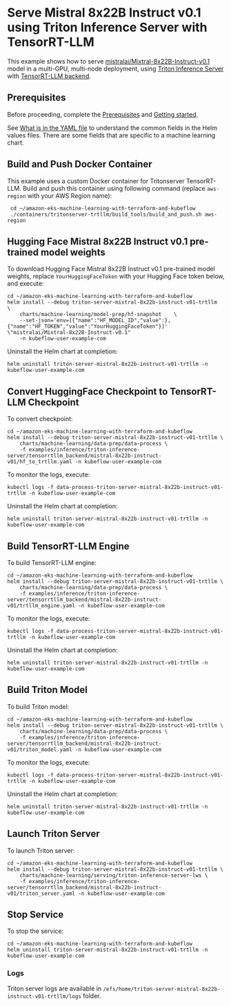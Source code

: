 # Serve Mistral 8x22B Instruct v0.1 using Triton Inference Server with TensorRT-LLM

This example shows how to serve [mistralai/Mixtral-8x22B-Instruct-v0.1](https://huggingface.co/mistralai/Mixtral-8x22B-Instruct-v0.1) model in a multi-GPU, multi-node deployment, using [Triton Inference Server](https://github.com/triton-inference-server) with [TensorRT-LLM backend](https://github.com/triton-inference-server/tensorrtllm_backend/tree/main).  

## Prerequisites

Before proceeding, complete the [Prerequisites](../../../README.md#prerequisites) and [Getting started](../../../README.md#getting-started). 

See [What is in the YAML file](../../../README.md#what-is-in-the-yaml-file) to understand the common fields in the Helm values files. There are some fields that are specific to a machine learning chart.

## Build and Push Docker Container

This example uses a custom Docker container for Tritonserver TensorRT-LLM. Build and push this container using following command (replace `aws-region` with your AWS Region name):

     cd ~/amazon-eks-machine-learning-with-terraform-and-kubeflow
     ./containers/tritonserver-trtllm/build_tools/build_and_push.sh aws-region
     
## Hugging Face Mistral 8x22B Instruct v0.1 pre-trained model weights

To download Hugging Face Mistral 8x22B Instruct v0.1 pre-trained model weights, replace `YourHuggingFaceToken` with your Hugging Face token below, and execute:

    cd ~/amazon-eks-machine-learning-with-terraform-and-kubeflow
    helm install --debug triton-server-mistral-8x22b-instruct-v01-trtllm     \
        charts/machine-learning/model-prep/hf-snapshot    \
        --set-json='env=[{"name":"HF_MODEL_ID","value":},{"name":"HF_TOKEN","value":"YourHuggingFaceToken"}]' \"mistralai/Mixtral-8x22B-Instruct-v0.1"
        -n kubeflow-user-example-com

Uninstall the Helm chart at completion:

    helm uninstall triton-server-mistral-8x22b-instruct-v01-trtllm -n kubeflow-user-example-com

## Convert HuggingFace Checkpoint to TensorRT-LLM Checkpoint

To convert checkpoint:

    cd ~/amazon-eks-machine-learning-with-terraform-and-kubeflow
    helm install --debug triton-server-mistral-8x22b-instruct-v01-trtllm \
        charts/machine-learning/data-prep/data-process \
        -f examples/inference/triton-inference-server/tensorrtllm_backend/mistral-8x22b-instruct-v01/hf_to_trtllm.yaml -n kubeflow-user-example-com

To monitor the logs, execute:

    kubectl logs -f data-process-triton-server-mistral-8x22b-instruct-v01-trtllm -n kubeflow-user-example-com

Uninstall the Helm chart at completion:

    helm uninstall triton-server-mistral-8x22b-instruct-v01-trtllm -n kubeflow-user-example-com

## Build TensorRT-LLM Engine

To build TensorRT-LLM engine:

    cd ~/amazon-eks-machine-learning-with-terraform-and-kubeflow
    helm install --debug triton-server-mistral-8x22b-instruct-v01-trtllm \
        charts/machine-learning/data-prep/data-process \
        -f examples/inference/triton-inference-server/tensorrtllm_backend/mistral-8x22b-instruct-v01/trtllm_engine.yaml -n kubeflow-user-example-com

To monitor the logs, execute:

    kubectl logs -f data-process-triton-server-mistral-8x22b-instruct-v01-trtllm -n kubeflow-user-example-com

Uninstall the Helm chart at completion:

    helm uninstall triton-server-mistral-8x22b-instruct-v01-trtllm -n kubeflow-user-example-com

## Build Triton Model

To build Triton model:

    cd ~/amazon-eks-machine-learning-with-terraform-and-kubeflow
    helm install --debug triton-server-mistral-8x22b-instruct-v01-trtllm \
        charts/machine-learning/data-prep/data-process \
        -f examples/inference/triton-inference-server/tensorrtllm_backend/mistral-8x22b-instruct-v01/triton_model.yaml -n kubeflow-user-example-com

To monitor the logs, execute:

    kubectl logs -f data-process-triton-server-mistral-8x22b-instruct-v01-trtllm -n kubeflow-user-example-com

Uninstall the Helm chart at completion:

    helm uninstall triton-server-mistral-8x22b-instruct-v01-trtllm -n kubeflow-user-example-com


## Launch Triton Server

To launch Triton server:

    cd ~/amazon-eks-machine-learning-with-terraform-and-kubeflow
    helm install --debug triton-server-mistral-8x22b-instruct-v01-trtllm \
        charts/machine-learning/serving/triton-inference-server-lws \
        -f examples/inference/triton-inference-server/tensorrtllm_backend/mistral-8x22b-instruct-v01/triton_server.yaml -n kubeflow-user-example-com


## Stop Service

To stop the service:

    cd ~/amazon-eks-machine-learning-with-terraform-and-kubeflow
    helm uninstall triton-server-mistral-8x22b-instruct-v01-trtllm -n kubeflow-user-example-com

### Logs

Triton server logs are available in `/efs/home/triton-server-mistral-8x22b-instruct-v01-trtllm/logs` folder. 
